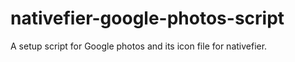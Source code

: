 # nativefier-google-photos-script
A setup script for Google photos and its icon file for nativefier.
